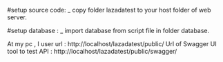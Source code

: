 #setup source code:
_ copy folder lazadatest to your host folder of web server.

#setup database :
_ import database from script file in folder database.

At my pc , I user url : http://localhost/lazadatest/public/
Url of Swagger UI tool to test API : http://localhost/lazadatest/public/swagger/
